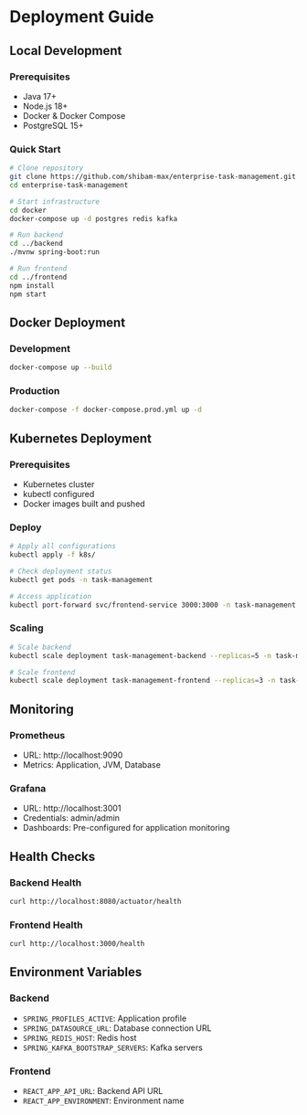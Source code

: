 # Deployment Guide

## Local Development

### Prerequisites
- Java 17+
- Node.js 18+
- Docker & Docker Compose
- PostgreSQL 15+

### Quick Start
```bash
# Clone repository
git clone https://github.com/shibam-max/enterprise-task-management.git
cd enterprise-task-management

# Start infrastructure
cd docker
docker-compose up -d postgres redis kafka

# Run backend
cd ../backend
./mvnw spring-boot:run

# Run frontend
cd ../frontend
npm install
npm start
```

## Docker Deployment

### Development
```bash
docker-compose up --build
```

### Production
```bash
docker-compose -f docker-compose.prod.yml up -d
```

## Kubernetes Deployment

### Prerequisites
- Kubernetes cluster
- kubectl configured
- Docker images built and pushed

### Deploy
```bash
# Apply all configurations
kubectl apply -f k8s/

# Check deployment status
kubectl get pods -n task-management

# Access application
kubectl port-forward svc/frontend-service 3000:3000 -n task-management
```

### Scaling
```bash
# Scale backend
kubectl scale deployment task-management-backend --replicas=5 -n task-management

# Scale frontend
kubectl scale deployment task-management-frontend --replicas=3 -n task-management
```

## Monitoring

### Prometheus
- URL: http://localhost:9090
- Metrics: Application, JVM, Database

### Grafana
- URL: http://localhost:3001
- Credentials: admin/admin
- Dashboards: Pre-configured for application monitoring

## Health Checks

### Backend Health
```bash
curl http://localhost:8080/actuator/health
```

### Frontend Health
```bash
curl http://localhost:3000/health
```

## Environment Variables

### Backend
- `SPRING_PROFILES_ACTIVE`: Application profile
- `SPRING_DATASOURCE_URL`: Database connection URL
- `SPRING_REDIS_HOST`: Redis host
- `SPRING_KAFKA_BOOTSTRAP_SERVERS`: Kafka servers

### Frontend
- `REACT_APP_API_URL`: Backend API URL
- `REACT_APP_ENVIRONMENT`: Environment name